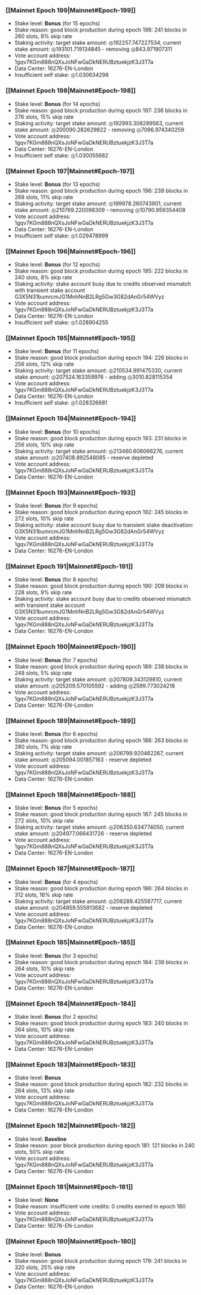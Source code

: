 ### [[Mainnet Epoch 199|Mainnet#Epoch-199]]
* Stake level: **Bonus** (for 15 epochs)
* Stake reason: good block production during epoch 198: 241 blocks in 260 slots, 8% skip rate
* Staking activity: target stake amount: ◎192257.747227534, current stake amount: ◎193101.719134845 - removing ◎843.971907311
* Vote account address: 1gqv7KGm888nQXsJoNFwGaDkNERUBztuekjzK3J3T7a
* Data Center: 16276-EN-London
* Insufficient self stake: ◎1.030634298
### [[Mainnet Epoch 198|Mainnet#Epoch-198]]
* Stake level: **Bonus** (for 14 epochs)
* Stake reason: good block production during epoch 197: 236 blocks in 276 slots, 15% skip rate
* Staking activity: target stake amount: ◎192993.308289563, current stake amount: ◎200090.282629822 - removing ◎7096.974340259
* Vote account address: 1gqv7KGm888nQXsJoNFwGaDkNERUBztuekjzK3J3T7a
* Data Center: 16276-EN-London
* Insufficient self stake: ◎1.030055682
### [[Mainnet Epoch 197|Mainnet#Epoch-197]]
* Stake level: **Bonus** (for 13 epochs)
* Stake reason: good block production during epoch 196: 239 blocks in 268 slots, 11% skip rate
* Staking activity: target stake amount: ◎199978.260743901, current stake amount: ◎210769.220098309 - removing ◎10790.959354408
* Vote account address: 1gqv7KGm888nQXsJoNFwGaDkNERUBztuekjzK3J3T7a
* Data Center: 16276-EN-London
* Insufficient self stake: ◎1.029478999
### [[Mainnet Epoch 196|Mainnet#Epoch-196]]
* Stake level: **Bonus** (for 12 epochs)
* Stake reason: good block production during epoch 195: 222 blocks in 240 slots, 8% skip rate
* Staking activity: stake account busy due to credits observed mismatch with transient stake account G3X5N31bumrcmJG1MnhNnB2LRg5Gw3G82dAnGr54WVyz
* Vote account address: 1gqv7KGm888nQXsJoNFwGaDkNERUBztuekjzK3J3T7a
* Data Center: 16276-EN-London
* Insufficient self stake: ◎1.028904255
### [[Mainnet Epoch 195|Mainnet#Epoch-195]]
* Stake level: **Bonus** (for 11 epochs)
* Stake reason: good block production during epoch 194: 226 blocks in 256 slots, 12% skip rate
* Staking activity: target stake amount: ◎210534.991475330, current stake amount: ◎207524.163359976 - adding ◎3010.828115354
* Vote account address: 1gqv7KGm888nQXsJoNFwGaDkNERUBztuekjzK3J3T7a
* Data Center: 16276-EN-London
* Insufficient self stake: ◎1.028326681
### [[Mainnet Epoch 194|Mainnet#Epoch-194]]
* Stake level: **Bonus** (for 10 epochs)
* Stake reason: good block production during epoch 193: 231 blocks in 256 slots, 10% skip rate
* Staking activity: target stake amount: ◎213460.606066276, current stake amount: ◎207408.892548085 - reserve depleted
* Vote account address: 1gqv7KGm888nQXsJoNFwGaDkNERUBztuekjzK3J3T7a
* Data Center: 16276-EN-London
### [[Mainnet Epoch 193|Mainnet#Epoch-193]]
* Stake level: **Bonus** (for 9 epochs)
* Stake reason: good block production during epoch 192: 245 blocks in 272 slots, 10% skip rate
* Staking activity: stake account busy due to transient stake deactivation: G3X5N31bumrcmJG1MnhNnB2LRg5Gw3G82dAnGr54WVyz
* Vote account address: 1gqv7KGm888nQXsJoNFwGaDkNERUBztuekjzK3J3T7a
* Data Center: 16276-EN-London
### [[Mainnet Epoch 191|Mainnet#Epoch-191]]
* Stake level: **Bonus** (for 8 epochs)
* Stake reason: good block production during epoch 190: 209 blocks in 228 slots, 9% skip rate
* Staking activity: stake account busy due to credits observed mismatch with transient stake account G3X5N31bumrcmJG1MnhNnB2LRg5Gw3G82dAnGr54WVyz
* Vote account address: 1gqv7KGm888nQXsJoNFwGaDkNERUBztuekjzK3J3T7a
* Data Center: 16276-EN-London
### [[Mainnet Epoch 190|Mainnet#Epoch-190]]
* Stake level: **Bonus** (for 7 epochs)
* Stake reason: good block production during epoch 189: 238 blocks in 248 slots, 5% skip rate
* Staking activity: target stake amount: ◎207809.343129810, current stake amount: ◎205209.570105592 - adding ◎2599.773024218
* Vote account address: 1gqv7KGm888nQXsJoNFwGaDkNERUBztuekjzK3J3T7a
* Data Center: 16276-EN-London
### [[Mainnet Epoch 189|Mainnet#Epoch-189]]
* Stake level: **Bonus** (for 6 epochs)
* Stake reason: good block production during epoch 188: 263 blocks in 280 slots, 7% skip rate
* Staking activity: target stake amount: ◎206799.920462267, current stake amount: ◎205094.001857163 - reserve depleted
* Vote account address: 1gqv7KGm888nQXsJoNFwGaDkNERUBztuekjzK3J3T7a
* Data Center: 16276-EN-London
### [[Mainnet Epoch 188|Mainnet#Epoch-188]]
* Stake level: **Bonus** (for 5 epochs)
* Stake reason: good block production during epoch 187: 245 blocks in 272 slots, 10% skip rate
* Staking activity: target stake amount: ◎206350.634774050, current stake amount: ◎204977.066431726 - reserve depleted
* Vote account address: 1gqv7KGm888nQXsJoNFwGaDkNERUBztuekjzK3J3T7a
* Data Center: 16276-EN-London
### [[Mainnet Epoch 187|Mainnet#Epoch-187]]
* Stake level: **Bonus** (for 4 epochs)
* Stake reason: good block production during epoch 186: 264 blocks in 312 slots, 16% skip rate
* Staking activity: target stake amount: ◎208289.425587717, current stake amount: ◎204859.555913682 - reserve depleted
* Vote account address: 1gqv7KGm888nQXsJoNFwGaDkNERUBztuekjzK3J3T7a
* Data Center: 16276-EN-London
### [[Mainnet Epoch 185|Mainnet#Epoch-185]]
* Stake level: **Bonus** (for 3 epochs)
* Stake reason: good block production during epoch 184: 239 blocks in 264 slots, 10% skip rate
* Vote account address: 1gqv7KGm888nQXsJoNFwGaDkNERUBztuekjzK3J3T7a
* Data Center: 16276-EN-London
### [[Mainnet Epoch 184|Mainnet#Epoch-184]]
* Stake level: **Bonus** (for 2 epochs)
* Stake reason: good block production during epoch 183: 240 blocks in 264 slots, 10% skip rate
* Vote account address: 1gqv7KGm888nQXsJoNFwGaDkNERUBztuekjzK3J3T7a
* Data Center: 16276-EN-London
### [[Mainnet Epoch 183|Mainnet#Epoch-183]]
* Stake level: **Bonus**
* Stake reason: good block production during epoch 182: 232 blocks in 264 slots, 13% skip rate
* Vote account address: 1gqv7KGm888nQXsJoNFwGaDkNERUBztuekjzK3J3T7a
* Data Center: 16276-EN-London
### [[Mainnet Epoch 182|Mainnet#Epoch-182]]
* Stake level: **Baseline**
* Stake reason: poor block production during epoch 181: 121 blocks in 240 slots, 50% skip rate 
* Vote account address: 1gqv7KGm888nQXsJoNFwGaDkNERUBztuekjzK3J3T7a
* Data Center: 16276-EN-London
### [[Mainnet Epoch 181|Mainnet#Epoch-181]]
* Stake level: **None**
* Stake reason: insufficient vote credits: 0 credits earned in epoch 180
* Vote account address: 1gqv7KGm888nQXsJoNFwGaDkNERUBztuekjzK3J3T7a
* Data Center: 16276-EN-London
### [[Mainnet Epoch 180|Mainnet#Epoch-180]]
* Stake level: **Bonus**
* Stake reason: good block production during epoch 179: 241 blocks in 320 slots, 25% skip rate
* Vote account address: 1gqv7KGm888nQXsJoNFwGaDkNERUBztuekjzK3J3T7a
* Data Center: 16276-EN-London